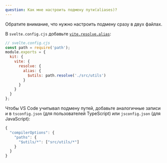 ```yaml
---
question: Как мне настроить подмену пути(aliases)?
---
```


Обратите внимание, что нужно настроить подмену сразу в двух файлах.

В `svelte.config.cjs` добавьте [`vite.resolve.alias`](https://vitejs.dev/config/#resolve-alias):

```js
// svelte.config.cjs
const path = require('path');
module.exports = {
  kit: {
    vite: {
      resolve: {
        alias: {
          $utils: path.resolve('./src/utils')
        }
      }
    }
  }
};
```

Чтобы VS Code учитывал подмену путей, добавьте аналогичные записи и в `tsconfig.json` (для пользователей TypeScript) или `jsconfig.json` (для JavaScript):

```js
{
  "compilerOptions": {
    "paths": {
      "$utils/*": ["src/utils/*"]
    }
  }
}
```
